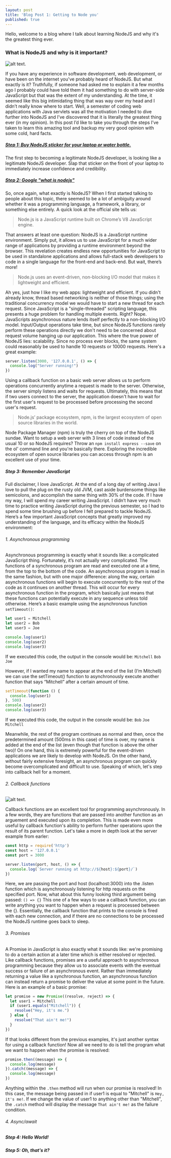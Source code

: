 ```yaml
---
layout: post
title: 'Blog Post 1: Getting to Node you'
published: true
---
```


Hello, welcome to a blog where I talk about learning NodeJS and why it's the greatest thing ever.

### What is NodeJS and why is it important? 

![alt text.](https://upload.wikimedia.org/wikipedia/commons/thumb/d/d9/Node.js_logo.svg/1200px-Node.js_logo.svg.png "nodelogo")

If you have any experience in software development, web development, or have been on the internet you've probably heard of NodeJS. But what exactly is it? Truthfully, if someone had asked me to explain it a few months ago I probably could have told them it had something to do with server-side JavaScript but that was the extent of my understanding. At the time, it seemed like this big intimidating thing that was way over my head and I didn’t really know where to start. Well, a semester of coding web applications with Java servlets was all the motivation I needed to dive further into NodeJS and I’ve discovered that it is literally the greatest thing ever (in my opinion). In this post I’d like to take you through the steps I’ve taken to learn this amazing tool and backup my very good opinion with some cold, hard facts. 

##### [Step 1: Buy NodeJS sticker for your laptop or water bottle.](https://www.redbubble.com/shop/nodejs+stickers)

The first step to becoming a legitimate NodeJS developer, is looking like a legitimate NodeJS developer. Slap that sticker on the front of your laptop to immediately increase confidence and credibility. 

##### [Step 2: Google "what is nodejs"](https://letmegooglethat.com/?q=what+is+nodejs)

So, once again, what exactly is NodeJS? When I first started talking to people about this topic, there seemed to be a lot of ambiguity around whether it was a programming language, a framework, a library, or something else entirely. A quick look at the official site tells us:

> Node.js is a JavaScript runtime built on Chrome’s V8 JavaScript engine.

That answers at least one question: NodeJS is a JavaScript runtime environment. Simply put, it allows us to use JavaScript for a much wider range of applications by providing a runtime environment beyond the browser. This revelation creates endless new opportunities for JavaScript to be used in standalone applications and allows full-stack web developers to code in a single language for the front-end and back-end. But wait, there’s more! 

> Node.js uses an event-driven, non-blocking I/O model that makes it lightweight and efficient.

Ah yes, just how I like my web apps: lightweight and efficient. If you didn't already know, thread based networking is neither of those things; using the traditional concurrency model we would have to start a new thread for each request. Since JavaScript is a "single-threaded" scripting language, this presents a huge problem for handling multiple events. Right? Nope. JavaScripts asynchronous nature lends itself perfectly to a non-blocking I/O model. Input/Output operations take time, but since NodeJS functions rarely perform these operations directly we don't need to be concerned about request volume hanging up our application. This where the true power of NodeJS lies: scalability. Since no process ever blocks, the same system could reasonably be used to handle 10 requests or 10000 requests. Here's a great example: 


```javascript
server.listen(3000, '127.0.0.1', () => {
  console.log("Server running!")
})
```


Using a callback function on a basic web server allows us to perform operations concurrently anytime a request is made to the server. Otherwise, the server simply listens and waits for requests. Ultimately, this means that if two users connect to the server, the application doesn't have to wait for the first user's request to be processed before processing the second user's request. 

> Node.js’ package ecosystem, npm, is the largest ecosystem of open source libraries in the world.

Node Package Manager (npm) is truly the cherry on top of the NodeJS sundae. Want to setup a web server with 3 lines of code instead of the usual 10 or so NodeJS requires? Throw an `npm install express --save` on the ol' command line and you're basically there. Exploring the incredible ecosystem of open source libraries you can access through npm is an excellent use of your time. 


##### Step 3: Remember JavaScript 
Full disclaimer, I love JavaScript. At the end of a long day of writing Java I love to pull the plug on the rusty old JVM, cast aside burdensome things like semicolons, and accomplish the same thing with 30% of the code. If I have my way, I will spend my career writing JavaScript. I didn’t have very much time to practice writing JavaScript during the previous semester, so I had to spend some time brushing up before I felt prepared to tackle NodeJS. Here’s a few important JavaScript concepts that greatly improved my understanding of the language, and its efficacy within the NodeJS environment:

###### 1.	Asynchronous programming 
Asynchronous programming is exactly what it sounds like: a complicated JavaScript thing. Fortunately, it’s not actually very complicated. The functions of a synchronous program are read and executed one at a time, from the top to the bottom of the code. An asynchronous program is read in the same fashion, but with one major difference: along the way, certain asynchronous functions will begin to execute concurrently to the rest of the code as it continues on another thread. This will occur for every asynchronous function in the program, which basically just means that these functions can potentially execute in any sequence unless told otherwise. Here’s a basic example using the asynchronous function `setTimeout()`:

```javascript
let user1 = Mitchell
let user2 = Bob
let user3 = Joe

console.log(user1)
console.log(user2)
console.log(user3)
```

If we executed this code, the output in the console would be:
`Mitchell`
`Bob`
`Joe`

However, if I wanted my name to appear at the end of the list (I’m Mitchell) we can use the setTimeout() function to asynchronously execute another function that says “Mitchell” after a certain amount of time. 

```javascript
setTimeout(function () {
  console.log(user1)
}, 500)
console.log(user2)
console.log(user3)
```

If we executed this code, the output in the console would be:
`Bob`
`Joe`
`Mitchell`

Meanwhile, the rest of the program continues as normal and then, once the predetermined amount (500ms in this case) of time is over, my name is added at the end of the list (even though that function is above the other two)! On one hand, this is extremely powerful for the event-driven applications we are likely to develop with NodeJS. On the other hand, without fairly extensive foresight, an asynchronous program can quickly become overcomplicated and difficult to use. Speaking of which, let's step into callback hell for a moment.

###### 2.	Callback functions 
![alt text.](https://brunolm.files.wordpress.com/2017/01/hadouken-code.jpg?w=625&h=364g "nodelogo")

Callback functions are an excellent tool for programming asynchronously. In a few words, they are functions that are passed into another function as an arguement and executed upon its completion. This is made even more useful by callback function's ability to perform further operations upon the result of its parent function. Let's take a more in depth look at the server example from earler:

```javascript
const http = require('http')
const host = '127.0.0.1'
const port = 3000

server.listen(port, host, () => {
  console.log(`Server running at http://${host}:${port}/`)
})
```

Here, we are passing the port and host (localhost:3000) into the .listen function which is asynchronously listening for http requests on the specified port. Now, what about this funny looking third argument being passed: `() => {}` This one of a few ways to use a callback function, you can write anything you want to happen when a request is processed between the {}. Essentially, the callback function that prints to the console is fired with each new connection, and if there are no connections to be processed the NodeJS runtime goes back to sleep.

###### 3.	Promises
A Promise in JavaScript is also exactly what it sounds like: we're promising to do a certain action at a later time which is either resolved or rejected. Like callback functions, promises are a useful approach to asynchronous programming because they allow us to associate events with the eventual success or failure of an asynchronous event. Rather than immediately returning a value like a synchronous function, an asynchronous function can instead return a promise to deliver the value at some point in the future. Here is an example of a basic promise:

```javascript
let promise = new Promise((resolve, reject) => {
  let user1 = Mitchell
  if (user1.equals("Mitchell")) {
    resolve("Hey, it's me.")
  } else {
    resolve("That ain't me!")
  }
})
```

If that looks different from the previous examples, it's just another syntax for using a callback function! Now all we need to do is tell the program what we want to happen when the promise is resolved:

```javascript
promise.then((message) => {
  console.log(message)
}).catch((message) => {
  console.log(message)
})
```

Anything within the `.then` method will run when our promise is resolved! In this case, the message being passed in if user1 is equal to "Mitchell" is `Hey, it's me!`. If we change the value of user1 to anything other than "Mitchell", the `.catch` method will display the message `That ain't me!` as the failure condition. 

###### 4.	Async/await 


##### Step 4: Hello World! 

##### Step 5: Oh, that's it? 


